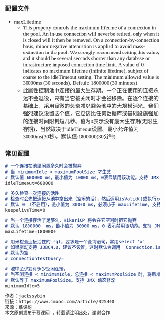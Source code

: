 <span  style="font-family: Simsun,serif; font-size: 17px; ">

### 配置文件

- maxLifetime
  - This property controls the maximum lifetime of a connection in the pool. An in-use connection will never be retired, only when it is closed will it then be removed. On a connection-by-connection basis, minor negative attenuation is applied to avoid mass-extinction in the pool. We strongly recommend setting this value, and it should be several seconds shorter than any database or infrastructure imposed connection time limit. A value of 0 indicates no maximum lifetime (infinite lifetime), subject of course to the idleTimeout setting. The minimum allowed value is 30000ms (30 seconds). Default: 1800000 (30 minutes)
  - 此属性控制池中连接的最大生存期。一个正在使用的连接永远不会退役，只有当它被关闭时才会被移除。在逐个连接的基础上，采用轻微的负衰减以避免池中的大规模消光。我们强烈建议设置这个值，它应该比任何数据库或基础设施强加的连接时间限制短几秒。值为0表示没有最大生存期(无限生存期)，当然取决于idleTimeout设置。最小允许值为30000ms(30秒)。默认值:1800000(30分钟)

### 常见配置

~~~md
# 一个连接在池里闲置多久时会被抛弃
# 当 minimumIdle < maximumPoolSize 才生效
# 默认值 600000 ms，最小值为 10000 ms，0表示禁用该功能。支持 JMX 动态修改
idleTimeout=600000

# 多久检查一次连接的活性
# 检查时会先把连接从池中拿出来（空闲的话），然后调用isValid()或执行connectionTestQuery来校验活性，如果通过校验，则放回池里。
# 默认 0 （不启用），最小值为 30000 ms，必须小于 maxLifetime。支持 JMX 动态修改
keepaliveTime=0

# 当一个连接存活了足够久，HikariCP 将会在它空闲时把它抛弃
# 默认 1800000  ms，最小值为 30000 ms，0 表示禁用该功能。支持 JMX 动态修改
maxLifetime=1800000

# 用来检查连接活性的 sql，要求是一个查询语句，常用select 'x'
# 如果驱动支持 JDBC4.0，建议不设置，这时默认会调用  Connection.isValid() 来检查，该方式会更高效一些
# 默认为空
# connectionTestQuery=

# 池中至少要有多少空闲连接。
# 当空闲连接 < minimumIdle，总连接 < maximumPoolSize 时，将新增连接
# 默认等于 maximumPoolSize。支持 JMX 动态修改
minimumIdle=5

作者：jackssybin
链接：https://www.imooc.com/article/325400
来源：慕课网
本文原创发布于慕课网 ，转载请注明出处，谢谢合作
~~~

</span>
